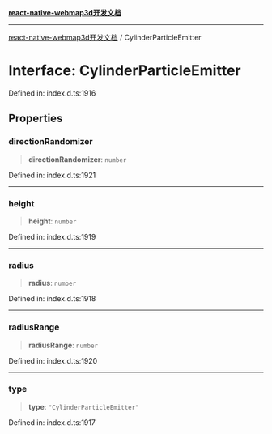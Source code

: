 [**react-native-webmap3d开发文档**](../README.md)

***

[react-native-webmap3d开发文档](../globals.md) / CylinderParticleEmitter

# Interface: CylinderParticleEmitter

Defined in: index.d.ts:1916

## Properties

### directionRandomizer

> **directionRandomizer**: `number`

Defined in: index.d.ts:1921

***

### height

> **height**: `number`

Defined in: index.d.ts:1919

***

### radius

> **radius**: `number`

Defined in: index.d.ts:1918

***

### radiusRange

> **radiusRange**: `number`

Defined in: index.d.ts:1920

***

### type

> **type**: `"CylinderParticleEmitter"`

Defined in: index.d.ts:1917
